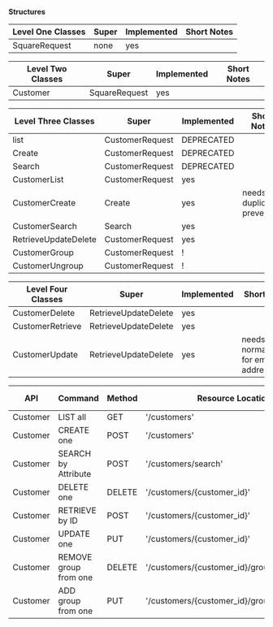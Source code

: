 **Structures**

| Level One Classes | Super | Implemented | Short Notes |
| ----------------- | ----- | ----------- | ----------- |
| SquareRequest     | none  | yes         |

| Level Two Classes | Super         | Implemented | Short Notes |
| ----------------- | ------------- | ----------- | ----------- |
| Customer          | SquareRequest | yes         |

| Level Three Classes  | Super           | Implemented | Short Notes                |
| -------------------- | --------------- | ----------- | -------------------------- |
| list                 | CustomerRequest | DEPRECATED  |
| Create               | CustomerRequest | DEPRECATED  |
| Search               | CustomerRequest | DEPRECATED  |
| CustomerList         | CustomerRequest | yes         |
| CustomerCreate       | Create          | yes         | needs duplicate prevention |
| CustomerSearch       | Search          | yes         |
| RetrieveUpdateDelete | CustomerRequest | yes         |
| CustomerGroup        | CustomerRequest | !           |
| CustomerUngroup      | CustomerRequest | !           |

| Level Four Classes | Super                | Implemented | Short Notes                                 |
| ------------------ | -------------------- | ----------- | ------------------------------------------- |
| CustomerDelete     | RetrieveUpdateDelete | yes         |
| CustomerRetrieve   | RetrieveUpdateDelete | yes         |
| CustomerUpdate     | RetrieveUpdateDelete | yes         | needs normalization for email and addresses |

| API      | Command               | Method | Resource Location                            | Class            | Square Docs                                                                                              | Additional Information                                                                                                  |
| -------- | --------------------- | ------ | -------------------------------------------- | ---------------- | -------------------------------------------------------------------------------------------------------- | ----------------------------------------------------------------------------------------------------------------------- |
| Customer | LIST all              | GET    | '/customers'                                 | CustomerList     | [LIST](https://developer.squareup.com/reference/square/customers-api/list-customers)                     |
| Customer | CREATE one            | POST   | '/customers'                                 | CustomerCreate   | [CREATE](https://developer.squareup.com/reference/square/customers-api/create-customer)                  |
| Customer | SEARCH by Attribute   | POST   | '/customers/search'                          | CustomerSearch   | [SEARCH](https://developer.squareup.com/reference/square/customers-api/search-customers)                 |
| Customer | DELETE one            | DELETE | '/customers/{customer_id}'                   | CustomerDelete   | [DELETE](https://developer.squareup.com/reference/square/customers-api/delete-customer)                  |
| Customer | RETRIEVE by ID        | POST   | '/customers/{customer_id}'                   | CustomerRetrieve | [RETRIEVE](https://developer.squareup.com/reference/square/customers-api/retrieve-customer)              |
| Customer | UPDATE one            | PUT    | '/customers/{customer_id}'                   | CustomerUpdate   | [UPDATE](https://developer.squareup.com/reference/square/customers-api/update-customer)                  | [Version Control](https://developer.squareup.com/docs/customers-api/use-the-api/keep-records#update-a-customer-profile) |
| Customer | REMOVE group from one | DELETE | '/customers/{customer_id}/groups/{group_id}' | !                | [Remove GROUP](https://developer.squareup.com/reference/square/customers-api/remove-group-from-customer) |
| Customer | ADD group from one    | PUT    | '/customers/{customer_id}/groups/{group_id}' | !                | [Add GROUP](https://developer.squareup.com/reference/square/customers-api/add-group-to-customer)         |
